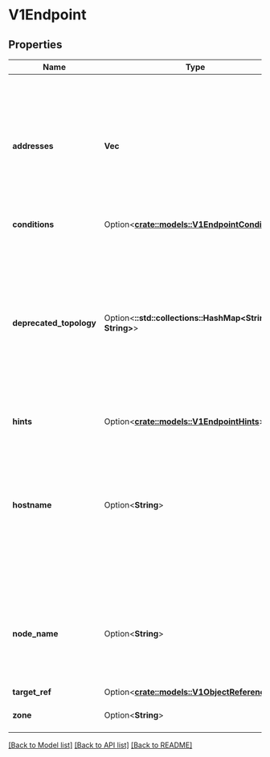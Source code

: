 # V1Endpoint

## Properties

Name | Type | Description | Notes
------------ | ------------- | ------------- | -------------
**addresses** | **Vec<String>** | addresses of this endpoint. The contents of this field are interpreted according to the corresponding EndpointSlice addressType field. Consumers must handle different types of addresses in the context of their own capabilities. This must contain at least one address but no more than 100. | 
**conditions** | Option<[**crate::models::V1EndpointConditions**](v1.EndpointConditions.md)> |  | [optional]
**deprecated_topology** | Option<**::std::collections::HashMap<String, String>**> | deprecatedTopology contains topology information part of the v1beta1 API. This field is deprecated, and will be removed when the v1beta1 API is removed (no sooner than kubernetes v1.24).  While this field can hold values, it is not writable through the v1 API, and any attempts to write to it will be silently ignored. Topology information can be found in the zone and nodeName fields instead. | [optional]
**hints** | Option<[**crate::models::V1EndpointHints**](v1.EndpointHints.md)> |  | [optional]
**hostname** | Option<**String**> | hostname of this endpoint. This field may be used by consumers of endpoints to distinguish endpoints from each other (e.g. in DNS names). Multiple endpoints which use the same hostname should be considered fungible (e.g. multiple A values in DNS). Must be lowercase and pass DNS Label (RFC 1123) validation. | [optional]
**node_name** | Option<**String**> | nodeName represents the name of the Node hosting this endpoint. This can be used to determine endpoints local to a Node. This field can be enabled with the EndpointSliceNodeName feature gate. | [optional]
**target_ref** | Option<[**crate::models::V1ObjectReference**](v1.ObjectReference.md)> |  | [optional]
**zone** | Option<**String**> | zone is the name of the Zone this endpoint exists in. | [optional]

[[Back to Model list]](../README.md#documentation-for-models) [[Back to API list]](../README.md#documentation-for-api-endpoints) [[Back to README]](../README.md)


